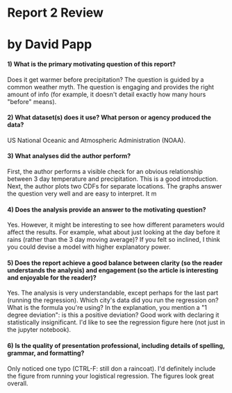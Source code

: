 # Report 2 Review
# by David Papp

#### 1) What is the primary motivating question of this report?

Does it get warmer before precipitation? The question is guided by a common weather myth. The question is engaging
and provides the right amount of info (for example, it doesn't detail exactly how many hours "before" means).

#### 2) What dataset(s) does it use?  What person or agency produced the data?
 US National Oceanic and Atmospheric Administration (NOAA). 

#### 3) What analyses did the author perform?
First, the author performs a visible check for an obvious relationship between 3 day temperature and precipitation.
This is a good introduction. 
Next, the author plots two CDFs for separate locations. The graphs answer the question very well and are easy to 
interpret. It m

#### 4) Does the analysis provide an answer to the motivating question?
Yes. However, it might be interesting to see how different parameters would affect the results. For example,
what about just looking at the day before it rains (rather than the 3 day moving average)? If you felt so inclined,
I think you could devise a model with higher explanatory power.


#### 5) Does the report achieve a good balance between clarity (so the reader understands the analysis) and engagement (so the article is interesting and enjoyable for the reader)?
Yes. The analysis is very understandable, except perhaps for the last part (running the regression). Which city's 
data did you run the regression on? What is the formula you're using? In the explanation, you mention
a "1 degree deviation": is this a positive deviation? Good work with declaring it statistically insignificant. 
I'd like to see the regression figure here (not just in the jupyter notebook). 

#### 6) Is the quality of presentation professional, including details of spelling, grammar, and formatting?
Only noticed one typo (CTRL-F: still don a raincoat). I'd definitely include the figure from running your 
logistical regression. The figures look great overall.
